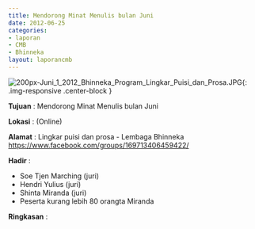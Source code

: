 ```yaml
---
title: Mendorong Minat Menulis bulan Juni
date: 2012-06-25
categories:
- laporan
- CMB
- Bhinneka
layout: laporancmb
---
```


![200px-Juni_1_2012_Bhinneka_Program_Lingkar_Puisi_dan_Prosa.JPG](/uploads/200px-Juni_1_2012_Bhinneka_Program_Lingkar_Puisi_dan_Prosa.JPG){: .img-responsive .center-block }	
	
**Tujuan** :	Mendorong Minat Menulis bulan Juni
	
**Lokasi** :	(Online)
	
**Alamat** : 	Lingkar puisi dan prosa - Lembaga Bhinneka https://www.facebook.com/groups/169713406459422/
	
**Hadir** :	
*	Soe Tjen Marching (juri)
*	Hendri Yulius (juri)
*	Shinta Miranda (juri)
*	Peserta kurang lebih 80 orangta Miranda

**Ringkasan** :

